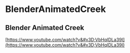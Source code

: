 # BlenderAnimatedCreek 

## Blender Animated Creek
[https://www.youtube.com/watch?v&#x3D;VbHqIDLa39I](https://www.youtube.com/watch?v&#x3D;VbHqIDLa39I)
